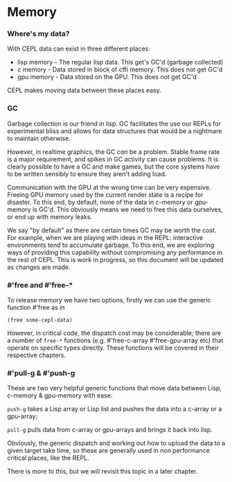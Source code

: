 # Memory

### Where's my data?

With CEPL data can exist in three different places:

- lisp memory - The regular lisp data. This get's GC'd (garbage collected)
- c memory - Data stored in block of cffi memory. This does not get GC'd
- gpu memory - Data stored on the GPU. This does not get GC'd

CEPL makes moving data between these places easy.

### GC

Garbage collection is our friend in lisp. GC facilitates the use our REPLs for experimental bliss and allows for data structures that would be a nightmare to maintain otherwise.

However, in realtime graphics, the GC *can* be a problem. Stable frame rate is a major requirement, and spikes in GC activity can cause problems. It is clearly possible to have a GC and make games, but the core systems have to be written sensibly to ensure they aren't adding load.

Communication with the GPU at the wrong time can be very expensive. Freeing GPU memory used by the current render state is a recipe for disaster.  To this end, by default, none of the data in c-memory or gpu-memory is GC'd. This obviously means we need to free this data ourselves, or end up with memory leaks.

We say "by default" as there are certain times GC may be worth the cost. For example, when we are playing with ideas in the REPL: interactive environments tend to accumulate garbage. To this end, we are exploring ways of providing this capability without compromising any performance in the rest of CEPL. This is work in progress, so this document will be updated as changes are made.

### #'free and #'free-*

To release memory we have two options, firstly we can use the generic function #'free as in
```
(free some-cepl-data)
```
However, in critical code, the dispatch cost may be considerable; there are a number of `free-*` functions (e.g. #'free-c-array #'free-gpu-array etc) that operate on specific types directly. These functions will be covered in their respective chapters.

### #'pull-g & #'push-g

These are two very helpful generic functions that move data between Lisp, c-memory & gpu-memory with ease:

`push-g` takes a Lisp array or Lisp list and pushes the data into a c-array or a gpu-array;

`pull-g` pulls data from c-array or gpu-arrays and brings it back into lisp.

Obviously, the generic dispatch and working out how to upload the data to a given target take time, so these are generally used in non performance critical places, like the REPL.

There is more to this, but we will revisit this topic in a later chapter.
